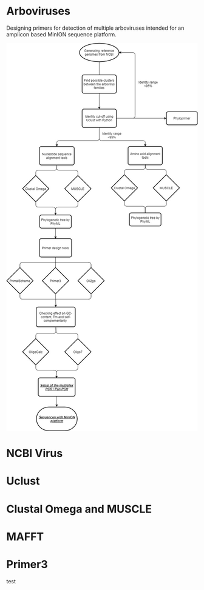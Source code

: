 # Arboviruses
Designing primers for detection of multiple arboviruses intended for an amplicon based MinION sequence platform.

![](Flowchart/Project_Flowchart.jpg)

# NCBI Virus

# Uclust

# Clustal Omega and MUSCLE

# MAFFT

# Primer3
test
